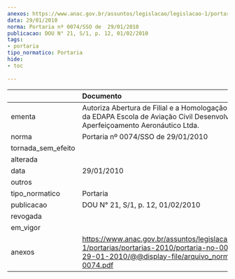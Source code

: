 ```yaml
---
anexos: https://www.anac.gov.br/assuntos/legislacao/legislacao-1/portarias/portarias-2010/portaria-no-0074-sso-de-29-01-2010/@@display-file/arquivo_norma/PA2010-0074.pdf
data: 29/01/2010
norma: Portaria nº 0074/SSO de  29/01/2010
publicacao: DOU N° 21, S/1, p. 12, 01/02/2010
tags:
- portaria
tipo_normatico: Portaria
hide: 
- toc 
 
---
```


|                    | Documento                                                                                                                                                         |
|:-------------------|:------------------------------------------------------------------------------------------------------------------------------------------------------------------|
| ementa             | Autoriza Abertura de Filial e a Homologação dos Cursos da EDAPA Escola de Aviação Civil Desenvolvimento e Aperfeiçoamento Aeronáutico Ltda.                       |
| norma              | Portaria nº 0074/SSO de  29/01/2010                                                                                                                               |
| tornada_sem_efeito |                                                                                                                                                                   |
| alterada           |                                                                                                                                                                   |
| data               | 29/01/2010                                                                                                                                                        |
| outros             |                                                                                                                                                                   |
| tipo_normatico     | Portaria                                                                                                                                                          |
| publicacao         | DOU N° 21, S/1, p. 12, 01/02/2010                                                                                                                                 |
| revogada           |                                                                                                                                                                   |
| em_vigor           |                                                                                                                                                                   |
| anexos             | https://www.anac.gov.br/assuntos/legislacao/legislacao-1/portarias/portarias-2010/portaria-no-0074-sso-de-29-01-2010/@@display-file/arquivo_norma/PA2010-0074.pdf |